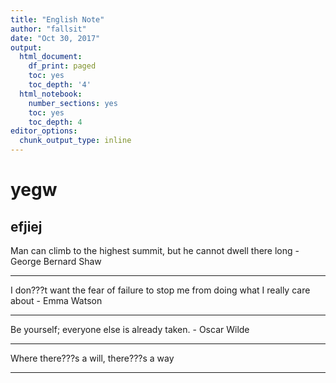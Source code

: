 ```yaml
---
title: "English Note"
author: "fallsit"
date: "Oct 30, 2017"
output:
  html_document:
    df_print: paged
    toc: yes
    toc_depth: '4'
  html_notebook:
    number_sections: yes
    toc: yes
    toc_depth: 4
editor_options: 
  chunk_output_type: inline
---
```

# yegw

## efjiej

Man can climb to the highest summit, but  he cannot  dwell there long - George Bernard Shaw

---

I don???t want the fear of failure to stop me from doing what I really care about - Emma Watson

---

Be yourself; everyone else is already taken. - Oscar Wilde

---

Where there???s a will, there???s a way

---


